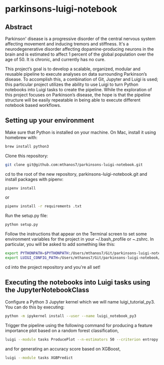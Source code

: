 # parkinsons-luigi-notebook

## Abstract
Parkinson' disease is a progressive disorder of the central nervous system affecting movement and inducing tremors and stiffness. It's a neurodegenerative disorder affecting dopamine-producing neurons in the brain and is estimated to affect 1 percent of the global population over the age of 50. It is chronic, and currently has no cure.

This project’s goal is to develop a scalable, organized, modular and reusable pipeline to execute analyses on data surrounding Parkinson’s disease. To accomplish this, a combination of Git, Jupyter and Luigi is used; this particular project utilizes the ability to use Luigi to turn Python notebooks into Luigi tasks to create the pipeline. While the exploration of this project focuses on Parkinson’s disease, the hope is that the pipeline structure will be easily repeatable in being able to execute different notebook based workflows.

## Setting up your environment

Make sure that Python is installed on your machine. On Mac, install it using homebrew with:
```bash
brew install python3
```

Clone this repository:
```bash
git clone git@github.com:mthanos7/parkinsons-luigi-notebook.git
```

cd to the root of the new repository, parkinsons-luigi-notebook.git and install packages with pipenv:
```bash
pipenv install
```
or
```bash
pipenv install -r requirements .txt
```

Run the setup.py file:
```bash
python setup.py
```

Follow the instructions that appear on the Terminal screen to set some environment variables for the project in your ~/.bash_profile or ~.zshrc. In particular, you will be asked to add something like this:
```bash
export PYTHONPATH=$PYTHONPATH:/Users/mthanos7/Git/parkinsons-luigi-notebook
export LUIGI_CONFIG_PATH=/Users/mthanos7/Git/parkinsons-luigi-notebook/luigi/luigi.conf
```

cd into the project repository and you're all set!

## Executing the notebooks into Luigi tasks using the JupyterNotebookClass
Configure a Python 3 Jupyter kernel which we will name luigi_tutorial_py3. You can do this by executing:
```bash
python -m ipykernel install --user --name luigi_notebook_py3
```

Trigger the pipeline using the following command for producing a feature importance plot based on a random forest classification,
```bash
luigi --module tasks ProducePlot --n-estimators 50 --criterion entropy --max-features 3
```

and for generating an accuracy score based on XGBoost,
```bash
luigi --module tasks XGBPredict
```
